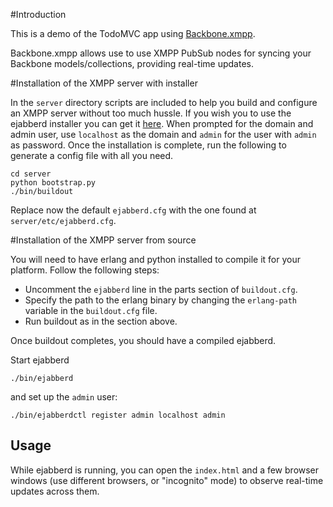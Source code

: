 #Introduction

This is a demo of the TodoMVC app using [Backbone.xmpp](http://github.com/ggozad/Backbone.xmpp).

Backbone.xmpp allows use to use XMPP PubSub nodes for syncing your Backbone models/collections, providing real-time updates.



#Installation of the XMPP server with installer

In the `server` directory scripts are included to help you build and configure an XMPP server without too much hussle.
If you wish you to use the ejabberd installer you can get it [here](http://www.process-one.net/en/ejabberd/downloads/). When prompted for the domain and admin user, use `localhost` as the domain and `admin` for the user with `admin` as password.
Once the installation is complete, run the following to generate a config file with all you need.

    cd server
    python bootstrap.py
    ./bin/buildout

Replace now the default `ejabberd.cfg` with the one found at `server/etc/ejabberd.cfg`.

#Installation of the XMPP server from source

You will need to have erlang and python installed to compile it for your platform. Follow the following steps:

 * Uncomment the `ejabberd` line in the parts section of `buildout.cfg`.
 * Specify the path to the erlang binary by changing the `erlang-path` variable in the `buildout.cfg` file.
 * Run buildout as in the section above.

Once buildout completes, you should have a compiled ejabberd.

Start ejabberd

    ./bin/ejabberd

and set up the `admin` user:

    ./bin/ejabberdctl register admin localhost admin

Usage
-----

While ejabberd is running, you can open the `index.html` and a few browser windows (use different browsers, or "incognito" mode) to observe real-time updates across them.
